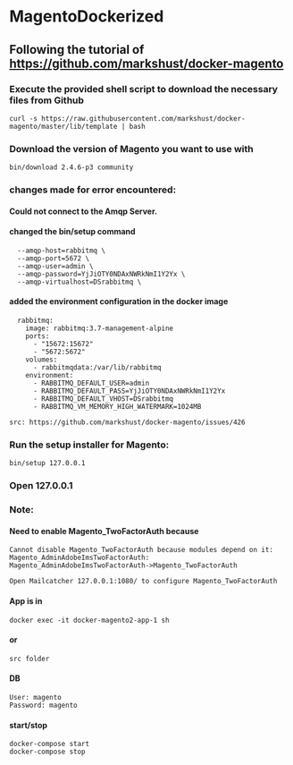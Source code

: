 # MagentoDockerized

## Following the tutorial of https://github.com/markshust/docker-magento

### Execute the provided shell script to download the necessary files from Github
```
curl -s https://raw.githubusercontent.com/markshust/docker-magento/master/lib/template | bash
```

### Download the version of Magento you want to use with
```
bin/download 2.4.6-p3 community
```
### changes made for error encountered:

#### Could not connect to the Amqp Server.

#### changed the bin/setup command
```
  --amqp-host=rabbitmq \
  --amqp-port=5672 \
  --amqp-user=admin \
  --amqp-password=YjJiOTY0NDAxNWRkNmI1Y2Yx \
  --amqp-virtualhost=DSrabbitmq \
```
#### added the environment configuration in the docker image
```
  rabbitmq:
    image: rabbitmq:3.7-management-alpine
    ports:
      - "15672:15672"
      - "5672:5672"
    volumes:
      - rabbitmqdata:/var/lib/rabbitmq
    environment:
      - RABBITMQ_DEFAULT_USER=admin
      - RABBITMQ_DEFAULT_PASS=YjJiOTY0NDAxNWRkNmI1Y2Yx
      - RABBITMQ_DEFAULT_VHOST=DSrabbitmq
      - RABBITMQ_VM_MEMORY_HIGH_WATERMARK=1024MB
```

```
src: https://github.com/markshust/docker-magento/issues/426
```

### Run the setup installer for Magento:
```
bin/setup 127.0.0.1
```
### Open 127.0.0.1

### Note:

#### Need to enable Magento_TwoFactorAuth because
```
Cannot disable Magento_TwoFactorAuth because modules depend on it:
Magento_AdminAdobeImsTwoFactorAuth: Magento_AdminAdobeImsTwoFactorAuth->Magento_TwoFactorAuth
```

```
Open Mailcatcher 127.0.0.1:1080/ to configure Magento_TwoFactorAuth
```

#### App is in 
```
docker exec -it docker-magento2-app-1 sh
```

#### or
```
src folder
```

#### DB
```
User: magento
Password: magento
```
#### start/stop
```
docker-compose start
docker-compose stop
```
